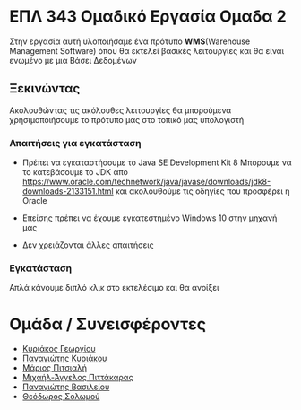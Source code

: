 # ΕΠΛ 343 Ομαδικό Εργασία Ομαδα 2
Στην εργασία αυτή υλοποιήσαμε ένα πρότυπο **WMS**(Warehouse Management Software) όπου θα εκτελεί βασικές λειτουργίες και θα είναι ενωμένο με μια Βάσει Δεδομένων


## Ξεκινώντας
Ακολουθώντας τις ακόλουθες λειτουργίες θα μπορούμενα χρησιμοποιήσουμε το πρότυπο μας στο τοπικό μας υπολογιστή

### Απαιτήσεις για εγκατάσταση
* Πρέπει να εγκαταστήσουμε το Java SE Development Kit 8
Μπορουμε να το κατεβάσουμε το JDK απο https://www.oracle.com/technetwork/java/javase/downloads/jdk8-downloads-2133151.html
και ακολουθούμε τις οδηγίες που προσφέρει η Oracle
* Επείσης πρέπει να έχουμε εγκατεστημένο Windows 10 στην μηχανή μας

* Δεν χρειάζονται άλλες απαιτήσεις


### Εγκατάσταση
Απλά κάνουμε διπλό κλικ στο εκτελέσιμο και θα ανοίξει









# Ομάδα / Συνεισφέροντες
* [Κυριάκος Γεωργίου](https://github.com/kgeorg01)
* [Παναγιώτης Κυριάκου](https://github.com/pkyria14)
* [Μάριος Πιτσιαλή](https://github.com/mpitsi04)
* [Μιχαήλ-Άγγελος Πιττάκαρας](https://github.com/PittMichaelAngelo)
* [Παναγιώτης Βασιλείου](https://github.com/pvasil01)
* [Θεόδωρος Σολωμού](https://github.com/tsolom01)





